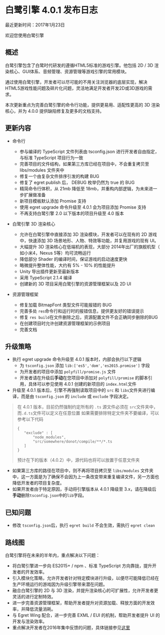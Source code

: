 白鹭引擎 4.0.1 发布日志
===============================


最近更新时间：2017年1月23日


欢迎您使用白鹭引擎

## 概述

白鹭引擎包含了白鹭时代研发的遵循HTML5标准的游戏引擎。他包括 2D / 3D 渲染核心、GUI体系、音频管理、资源管理等游戏引擎的常用模块。

通过使用白鹭引擎，开发者可以尽可能的不用关注浏览器的底层实现，解决HTML5游戏性能问题及碎片化问题，灵活地满足开发者开发2D或3D游戏的需求。

本次更新重点为完善白鹭引擎的命令行功能，提供更易用、适配性更高的 3D 渲染核心，并为 4.0.0 提供缺陷修复及更多的文档支持。

## 更新内容

* 命令行
    * 参与编译的 TypeScript 文件列表由 tsconfig.json 进行开发者自由指定，与标准 TypeScript 项目行为一致
    * 完善项目的文件结构，如果第三方库已经在项目中，不会重复拷贝至 libs/modules 文件夹中
    * 修复一个由复杂文件排序引发的构建 BUG 
    * 修复了 egret publish 后， DEBUG 枚举仍然为 true 的 BUG 
    * 精简命令行体积，从 21mb 降低至 18mb，并重构内部逻辑，为未来进一步扩展做准备
    * 新项目模板默认添加 Promise 支持
    * 使用 egret upgrade 命令升级至 4.0.1 会为项目添加 Promise 支持
    * 不再支持白鹭引擎 2.0 以下版本的项目升级至 4.0 版本

* 白鹭引擎 3D 渲染核心
    * 允许在白鹭引擎中直接添加 3D 渲染模块，开发者可以在现有的 2D 游戏中，快速添加 3D 场景地形、人物、特效等功能，并复用游戏的现有 UI。
    * 大幅提升 3D 渲染核心在低端机的表现，大部分 2014年出厂的旗舰机型（ 如小米4，Nexus 5等）均可流畅运行
    * 降低部分 Shader 的编译时间，保证游戏的启动速度更快
    * 略微提升整体性能，大约有 5% - 10% 的性能提升
    * Unity 导出插件更新至最新版本
    * 采用 TypeScript 2.1.4 编译
    * 创建新的 3D 项目采用白鹭引擎的资源管理框架以及 2D UI 

* 资源管理框架
    * 修复加载 BitmapFont 类型文件可能报错的 BUG  
    * 完善多处 ```res```命令行和运行时的报错信息，提供更友好的错误提示
    * 修复 ```res build```在文件删除之后，资源配置文件不会正确同步删除的BUG
    * 在创建项目时允许创建资源管理框架的示例项目
    * 完善文档


## 升级策略

* 执行 egret upgrade 命令升级至 4.0.1 版本时，内部会执行以下逻辑
    * 为 ```tsconfig.json``` 添加 ```lib:['es5','dom','es2015.promise']``` 字段
    * 为开发者的项目中添加 ```polyfill/promise.js``` 文件
    * 开发者请在升级后**手动**在您项目中添加对 ```polyfill/promise``` 的脚本引用，具体可以参见使用 4.0.1 创建的新项目的 ```index.html```文件
* 升级至 4.0.1 版本后，引擎不再强制读取项目中的 ```src``` 和 ```libs```文件夹进行编译，而是由 ```tsconfig.json``` 的 ```include``` 或 ```exclude``` 字段决定。
> 在 4.0.1 版本，目前仍然强制约定所有的 ```.ts``` 源文件必须在 ```src```文件夹中，而```.d.ts```文件可以定义在任意位置
> 如果需要排除特定文件夹不要编译，可以参考以下代码
> ```
> {
>    "exclude" : [
>        "node_modules",
>        "src/somewhere/donot/compile/**/*.ts
>    ]
>}
> ```
> 预计在下的版本（4.0.2）中，源代码也将可以放置于任意文件夹


* 如果第三方库的路径在项目中，则不再将项目拷贝至 ```libs/modules``` 文件夹中，这一方面是为了确保不会因为上一条改变带来重复编译文件，另一方面也降低开发者的项目复杂度。
* 如果开发者由于特定原因，手动将引擎版本从 4.0.1 降级至 3.x，请在降级后**手动**删除```tsconfig.json```中的```lib```字段。


## 已知问题

* 修改 ```tsconfig.json```后，执行 ``` egret build ``` 不会生效，需执行 ``` egret clean ```


## 路线图

白鹭引擎将在未来的半年内，重点解决以下问题：

* 将白鹭引擎进一步向 ES2015+ / npm 、标准 TypeScript 方向靠拢，提升开发者的开发效率。
* 引入模块化策略，允许开发者针对特定模块进行升级，以便尽可能降低已经在生产环境运行的游戏因为升级引擎带来潜在问题。
* 融合白鹭引擎的 2D 与 3D 渲染，并提升渲染核心的可扩展性，允许开发者更灵活的进行定制特效。
* 进一步完善资源管理框架，帮助开发者提升对资源加载、释放方面的开发效率，并降低流量消耗。
* 与 Egret Wing 配合，进一步完善 EXML / EUI 的机制，帮助开发者提升 UI 的开发与渲染效率。
* 重点解决开发者在2016年集中反馈的问题，具体链接参见[这里](http://bbs.egret.com/thread-25005-1-1.html)